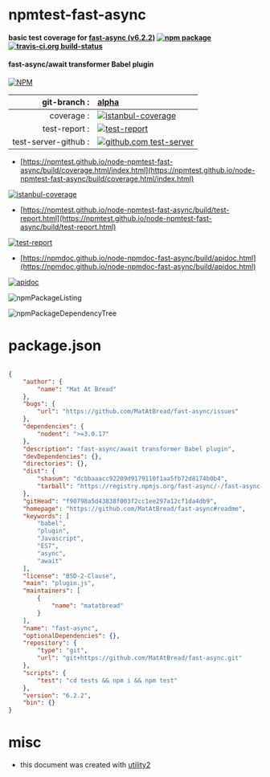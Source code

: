 # npmtest-fast-async

#### basic test coverage for  [fast-async (v6.2.2)](https://github.com/MatAtBread/fast-async#readme)  [![npm package](https://img.shields.io/npm/v/npmtest-fast-async.svg?style=flat-square)](https://www.npmjs.org/package/npmtest-fast-async) [![travis-ci.org build-status](https://api.travis-ci.org/npmtest/node-npmtest-fast-async.svg)](https://travis-ci.org/npmtest/node-npmtest-fast-async)

#### fast-async/await transformer Babel plugin

[![NPM](https://nodei.co/npm/fast-async.png?downloads=true&downloadRank=true&stars=true)](https://www.npmjs.com/package/fast-async)

| git-branch : | [alpha](https://github.com/npmtest/node-npmtest-fast-async/tree/alpha)|
|--:|:--|
| coverage : | [![istanbul-coverage](https://npmtest.github.io/node-npmtest-fast-async/build/coverage.badge.svg)](https://npmtest.github.io/node-npmtest-fast-async/build/coverage.html/index.html)|
| test-report : | [![test-report](https://npmtest.github.io/node-npmtest-fast-async/build/test-report.badge.svg)](https://npmtest.github.io/node-npmtest-fast-async/build/test-report.html)|
| test-server-github : | [![github.com test-server](https://npmtest.github.io/node-npmtest-fast-async/GitHub-Mark-32px.png)](https://npmtest.github.io/node-npmtest-fast-async/build/app/index.html) | | build-artifacts : | [![build-artifacts](https://npmtest.github.io/node-npmtest-fast-async/glyphicons_144_folder_open.png)](https://github.com/npmtest/node-npmtest-fast-async/tree/gh-pages/build)|

- [https://npmtest.github.io/node-npmtest-fast-async/build/coverage.html/index.html](https://npmtest.github.io/node-npmtest-fast-async/build/coverage.html/index.html)

[![istanbul-coverage](https://npmtest.github.io/node-npmtest-fast-async/build/screenCapture.buildCi.browser.%252Ftmp%252Fbuild%252Fcoverage.lib.html.png)](https://npmtest.github.io/node-npmtest-fast-async/build/coverage.html/index.html)

- [https://npmtest.github.io/node-npmtest-fast-async/build/test-report.html](https://npmtest.github.io/node-npmtest-fast-async/build/test-report.html)

[![test-report](https://npmtest.github.io/node-npmtest-fast-async/build/screenCapture.buildCi.browser.%252Ftmp%252Fbuild%252Ftest-report.html.png)](https://npmtest.github.io/node-npmtest-fast-async/build/test-report.html)

- [https://npmdoc.github.io/node-npmdoc-fast-async/build/apidoc.html](https://npmdoc.github.io/node-npmdoc-fast-async/build/apidoc.html)

[![apidoc](https://npmdoc.github.io/node-npmdoc-fast-async/build/screenCapture.buildCi.browser.%252Ftmp%252Fbuild%252Fapidoc.html.png)](https://npmdoc.github.io/node-npmdoc-fast-async/build/apidoc.html)

![npmPackageListing](https://npmtest.github.io/node-npmtest-fast-async/build/screenCapture.npmPackageListing.svg)

![npmPackageDependencyTree](https://npmtest.github.io/node-npmtest-fast-async/build/screenCapture.npmPackageDependencyTree.svg)



# package.json

```json

{
    "author": {
        "name": "Mat At Bread"
    },
    "bugs": {
        "url": "https://github.com/MatAtBread/fast-async/issues"
    },
    "dependencies": {
        "nodent": ">=3.0.17"
    },
    "description": "fast-async/await transformer Babel plugin",
    "devDependencies": {},
    "directories": {},
    "dist": {
        "shasum": "dcbbaaacc92209d9179110f1aa5fb72d8174b0b4",
        "tarball": "https://registry.npmjs.org/fast-async/-/fast-async-6.2.2.tgz"
    },
    "gitHead": "f90798a5d43838f003f2cc1ee297a12cf1da4db9",
    "homepage": "https://github.com/MatAtBread/fast-async#readme",
    "keywords": [
        "babel",
        "plugin",
        "Javascript",
        "ES7",
        "async",
        "await"
    ],
    "license": "BSD-2-Clause",
    "main": "plugin.js",
    "maintainers": [
        {
            "name": "matatbread"
        }
    ],
    "name": "fast-async",
    "optionalDependencies": {},
    "repository": {
        "type": "git",
        "url": "git+https://github.com/MatAtBread/fast-async.git"
    },
    "scripts": {
        "test": "cd tests && npm i && npm test"
    },
    "version": "6.2.2",
    "bin": {}
}
```



# misc
- this document was created with [utility2](https://github.com/kaizhu256/node-utility2)
